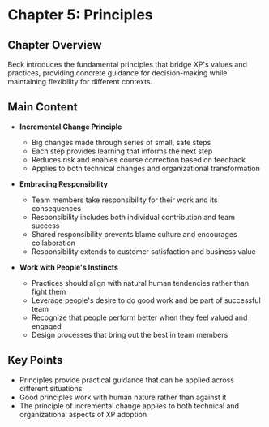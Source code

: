 # Chapter 5: Principles

## Chapter Overview
Beck introduces the fundamental principles that bridge XP's values and practices, providing concrete guidance for decision-making while maintaining flexibility for different contexts.

## Main Content
- **Incremental Change Principle**
  - Big changes made through series of small, safe steps
  - Each step provides learning that informs the next step
  - Reduces risk and enables course correction based on feedback
  - Applies to both technical changes and organizational transformation

- **Embracing Responsibility**
  - Team members take responsibility for their work and its consequences
  - Responsibility includes both individual contribution and team success
  - Shared responsibility prevents blame culture and encourages collaboration
  - Responsibility extends to customer satisfaction and business value

- **Work with People's Instincts**
  - Practices should align with natural human tendencies rather than fight them
  - Leverage people's desire to do good work and be part of successful team
  - Recognize that people perform better when they feel valued and engaged
  - Design processes that bring out the best in team members

## Key Points
- Principles provide practical guidance that can be applied across different situations
- Good principles work with human nature rather than against it
- The principle of incremental change applies to both technical and organizational aspects of XP adoption